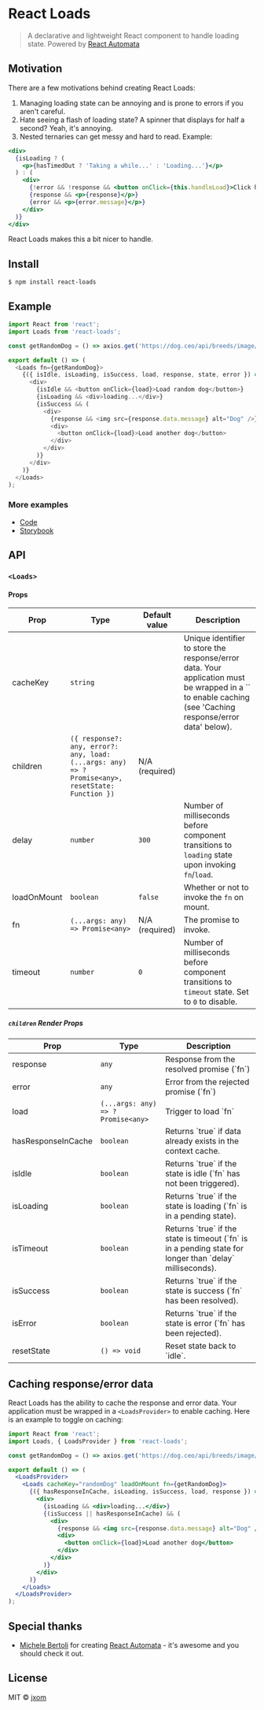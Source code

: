 # React Loads

> A declarative and lightweight React component to handle loading state. Powered by [React Automata](https://github.com/MicheleBertoli/react-automata)

## Motivation

There are a few motivations behind creating React Loads:

1. Managing loading state can be annoying and is prone to errors if you aren't careful.
2. Hate seeing a flash of loading state? A spinner that displays for half a second? Yeah, it's annoying.
3. Nested ternaries can get messy and hard to read. Example:

```jsx
<div>
  {isLoading ? (
    <p>{hasTimedOut ? 'Taking a while...' : 'Loading...'}</p>
  ) : (
    <div>
      {!error && !response && <button onClick={this.handleLoad}>Click here to load!</button>}
      {response && <p>{response}</p>}
      {error && <p>{error.message}</p>}
    </div>
  )}
</div>
```

React Loads makes this a bit nicer to handle.

## Install

```
$ npm install react-loads
```

## Example

```js
import React from 'react';
import Loads from 'react-loads';

const getRandomDog = () => axios.get('https://dog.ceo/api/breeds/image/random');

export default () => (
  <Loads fn={getRandomDog}>
    {({ isIdle, isLoading, isSuccess, load, response, state, error }) => (
      <div>
        {isIdle && <button onClick={load}>Load random dog</button>}
        {isLoading && <div>loading...</div>}
        {isSuccess && (
          <div>
            {response && <img src={response.data.message} alt="Dog" />}
            <div>
              <button onClick={load}>Load another dog</button>
            </div>
          </div>
        )}
      </div>
    )}
  </Loads>
);
```

### More examples

- [Code](./src/__stories__/index.stories.js)
- [Storybook](https://jxom.github.io/react-loads/)

## API

### `<Loads>`

#### Props

<table>
<thead><tr><th>Prop</th><th>Type</th><th>Default value</th><th>Description</th></tr></thead>
<tbody>
  <tr><td>  cacheKey </td><td><code>string</code></td><td></td> <td>Unique identifier to store the response/error data. Your application must be wrapped in a `<LoadsProvider>` to enable caching (see 'Caching response/error data' below).</td></tr>
  <tr><td>  children </td><td><code>({ response?: any, error?: any, load: (...args: any) => ?Promise&lt;any&gt;, resetState: Function })</code></td><td>N/A (required)</td> <td></td></tr>
  <tr><td>  delay </td><td><code>number</code></td><td><code>300</code></td> <td>Number of milliseconds before component transitions to <code>loading</code> state upon invoking <code>fn</code>/<code>load</code>.</td></tr>
  <tr><td>  loadOnMount </td><td><code>boolean</code></td><td><code>false</code></td> <td>Whether or not to invoke the <code>fn</code> on mount.</td></tr>
  <tr><td>  fn </td><td><code>(...args: any) => Promise&lt;any&gt;</code></td><td>N/A (required)</td> <td>The promise to invoke.</td></tr>
  <tr><td>  timeout </td><td><code>number</code></td><td><code>0</code></td> <td>Number of milliseconds before component transitions to <code>timeout</code> state. Set to <code>0</code> to disable.</td></tr>
</tbody>
</table>

##### `children` Render Props

<table>
<thead><tr><th>Prop</th><th>Type</th><th>Description</th></tr></thead>
<tbody>
  <tr><td>  response </td><td><code>any</code></td><td>Response from the resolved promise (`fn`)</td></tr>
  <tr><td>  error </td><td><code>any</code></td><td>Error from the rejected promise (`fn`)</td></tr>
  <tr><td>  load </td><td><code>(...args: any) => ?Promise&lt;any&gt;</code></td><td>Trigger to load `fn`</td></tr>
  <tr><td>  hasResponseInCache </td><td><code>boolean</code></td><td>Returns `true` if data already exists in the context cache.</td></tr>
  <tr><td>  isIdle </td><td><code>boolean</code></td><td>Returns `true` if the state is idle (`fn` has not been triggered).</td></tr>
  <tr><td>  isLoading </td><td><code>boolean</code></td><td>Returns `true` if the state is loading (`fn` is in a pending state).</td></tr>
  <tr><td>  isTimeout </td><td><code>boolean</code></td><td>Returns `true` if the state is timeout (`fn` is in a pending state for longer than `delay` milliseconds).</td></tr>
  <tr><td>  isSuccess </td><td><code>boolean</code></td><td>Returns `true` if the state is success (`fn` has been resolved).</td></tr>
  <tr><td>  isError </td><td><code>boolean</code></td><td>Returns `true` if the state is error (`fn` has been rejected).</td></tr>
  <tr><td>  resetState </td><td><code>() => void</code></td><td>Reset state back to `idle`.</td></tr>
</tbody>
</table>

## Caching response/error data

React Loads has the ability to cache the response and error data. Your application must be wrapped in a `<LoadsProvider>` to enable caching. Here is an example to toggle on caching:

```jsx
import React from 'react';
import Loads, { LoadsProvider } from 'react-loads';

const getRandomDog = () => axios.get('https://dog.ceo/api/breeds/image/random');

export default () => (
  <LoadsProvider>
    <Loads cacheKey="randomDog" loadOnMount fn={getRandomDog}>
      {({ hasResponseInCache, isLoading, isSuccess, load, response }) => (
        <div>
          {isLoading && <div>loading...</div>}
          {(isSuccess || hasResponseInCache) && (
            <div>
              {response && <img src={response.data.message} alt="Dog" />}
              <div>
                <button onClick={load}>Load another dog</button>
              </div>
            </div>
          )}
        </div>
      )}
    </Loads>
  </LoadsProvider>
);
```

## Special thanks

- [Michele Bertoli](https://github.com/MicheleBertoli) for creating [React Automata](https://github.com/MicheleBertoli/react-automata) - it's awesome and you should check it out.

## License

MIT © [jxom](http://jxom.io)
